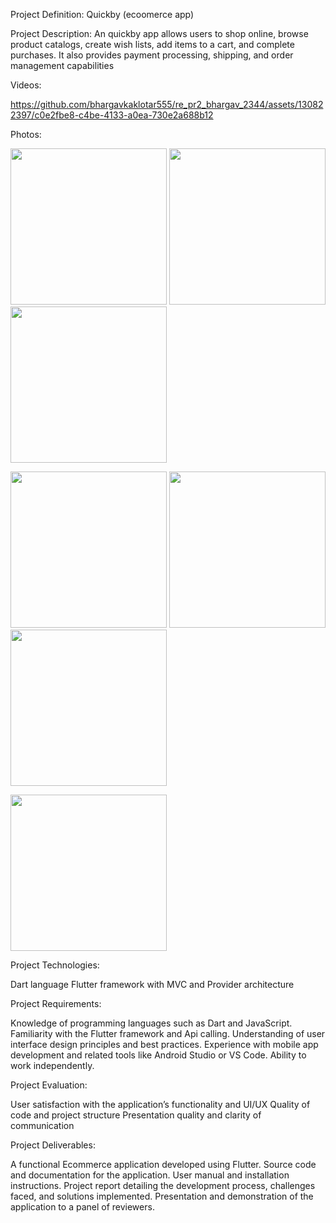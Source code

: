 Project Definition:
Quickby (ecoomerce app)

Project Description:
An quickby app allows users to shop online, browse product catalogs, create wish lists, add items to a cart, and complete purchases. It also provides payment processing, shipping, and order management capabilities

Videos:


https://github.com/bhargavkaklotar555/re_pr2_bhargav_2344/assets/130822397/c0e2fbe8-c4be-4133-a0ea-730e2a688b12


Photos:

<img src= "https://github.com/bhargavkaklotar555/re_pr2_bhargav_2344/assets/130822397/d1c10cb9-a255-4e53-b87b-0b4d6eda2481" width="250px"></img>
<img src= "https://github.com/bhargavkaklotar555/re_pr2_bhargav_2344/assets/130822397/d21ecf89-86f3-4c1d-8115-391ab7b6054b" width="250px"></img>
<img src= "https://github.com/bhargavkaklotar555/re_pr2_bhargav_2344/assets/130822397/21b8b508-c909-4feb-a264-4ea9bf5e7422" width="250px"></img>

<img src= "https://github.com/bhargavkaklotar555/re_pr2_bhargav_2344/assets/130822397/9e016de5-380f-4e10-b5d4-bb759111a17c" width="250px"></img>
<img src= "https://github.com/bhargavkaklotar555/re_pr2_bhargav_2344/assets/130822397/67bb8c46-ea73-461e-b8df-638ff0fa00ae" width="250px"></img>
<img src= "https://github.com/bhargavkaklotar555/re_pr2_bhargav_2344/assets/130822397/273d2ae2-e42d-483f-ae11-d84f662c7986" width="250px"></img>

<img src= "https://github.com/bhargavkaklotar555/re_pr2_bhargav_2344/assets/130822397/dc3d45b6-2127-4e7c-a1c4-a01520f828f4" width="250px"></img>


Project Technologies:

Dart language
Flutter framework with MVC and Provider architecture

Project Requirements:

Knowledge of programming languages such as Dart and JavaScript.
Familiarity with the Flutter framework and Api calling.
Understanding of user interface design principles and best practices.
Experience with mobile app development and related tools like Android Studio or VS Code.
Ability to work independently.

Project Evaluation:

User satisfaction with the application’s functionality and UI/UX
Quality of code and project structure
Presentation quality and clarity of communication

Project Deliverables:

A functional Ecommerce application developed using Flutter.
Source code and documentation for the application.
User manual and installation instructions.
Project report detailing the development process, challenges faced, and solutions implemented.
Presentation and demonstration of the application to a panel of reviewers.

